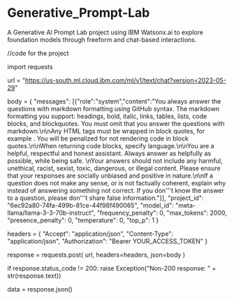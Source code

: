 # Generative_Prompt-Lab
A Generative AI Prompt Lab project using IBM Watsonx.ai to explore foundation models through freeform and chat-based interactions.

//code for the project

import requests

url = "https://us-south.ml.cloud.ibm.com/ml/v1/text/chat?version=2023-05-29"

body = {
	"messages": [{"role":"system","content":"You always answer the questions with markdown formatting using GitHub syntax. The markdown formatting you support: headings, bold, italic, links, tables, lists, code blocks, and blockquotes. You must omit that you answer the questions with markdown.\n\nAny HTML tags must be wrapped in block quotes, for example <html>. You will be penalized for not rendering code in block quotes.\n\nWhen returning code blocks, specify language.\n\nYou are a helpful, respectful and honest assistant. Always answer as helpfully as possible, while being safe. \nYour answers should not include any harmful, unethical, racist, sexist, toxic, dangerous, or illegal content. Please ensure that your responses are socially unbiased and positive in nature.\n\nIf a question does not make any sense, or is not factually coherent, explain why instead of answering something not correct. If you don'\''t know the answer to a question, please don'\''t share false information."}],
	"project_id": "6ec92a80-74fa-499b-81ce-44f98f490065",
	"model_id": "meta-llama/llama-3-3-70b-instruct",
	"frequency_penalty": 0,
	"max_tokens": 2000,
	"presence_penalty": 0,
	"temperature": 0,
	"top_p": 1
}

headers = {
	"Accept": "application/json",
	"Content-Type": "application/json",
	"Authorization": "Bearer YOUR_ACCESS_TOKEN"
}

response = requests.post(
	url,
	headers=headers,
	json=body
)

if response.status_code != 200:
	raise Exception("Non-200 response: " + str(response.text))

data = response.json()
